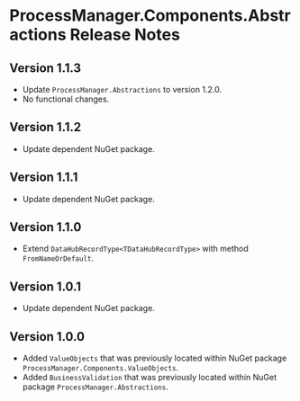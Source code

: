 # ProcessManager.Components.Abstractions Release Notes

## Version 1.1.3

- Update `ProcessManager.Abstractions` to version 1.2.0.
- No functional changes.

## Version 1.1.2

- Update dependent NuGet package.

## Version 1.1.1

- Update dependent NuGet package.

## Version 1.1.0

- Extend `DataHubRecordType<TDataHubRecordType>` with method `FromNameOrDefault`.

## Version 1.0.1

- Update dependent NuGet package.

## Version 1.0.0

- Added `ValueObjects` that was previously located within NuGet package `ProcessManager.Components.ValueObjects`.
- Added `BusinessValidation` that was previously located within NuGet package `ProcessManager.Abstractions`.

